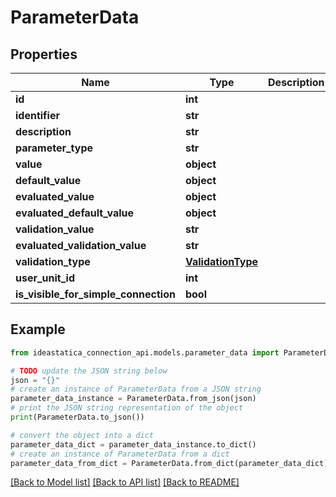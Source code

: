 # ParameterData


## Properties

Name | Type | Description | Notes
------------ | ------------- | ------------- | -------------
**id** | **int** |  | [optional] 
**identifier** | **str** |  | [optional] 
**description** | **str** |  | [optional] 
**parameter_type** | **str** |  | [optional] 
**value** | **object** |  | [optional] 
**default_value** | **object** |  | [optional] 
**evaluated_value** | **object** |  | [optional] 
**evaluated_default_value** | **object** |  | [optional] 
**validation_value** | **str** |  | [optional] 
**evaluated_validation_value** | **str** |  | [optional] 
**validation_type** | [**ValidationType**](ValidationType.md) |  | [optional] 
**user_unit_id** | **int** |  | [optional] 
**is_visible_for_simple_connection** | **bool** |  | [optional] 

## Example

```python
from ideastatica_connection_api.models.parameter_data import ParameterData

# TODO update the JSON string below
json = "{}"
# create an instance of ParameterData from a JSON string
parameter_data_instance = ParameterData.from_json(json)
# print the JSON string representation of the object
print(ParameterData.to_json())

# convert the object into a dict
parameter_data_dict = parameter_data_instance.to_dict()
# create an instance of ParameterData from a dict
parameter_data_from_dict = ParameterData.from_dict(parameter_data_dict)
```
[[Back to Model list]](../README.md#documentation-for-models) [[Back to API list]](../README.md#documentation-for-api-endpoints) [[Back to README]](../README.md)


